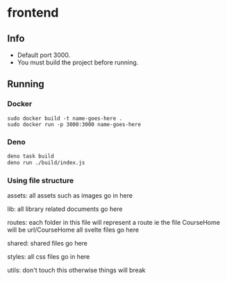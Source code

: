 # frontend

## Info
- Default port 3000.
- You must build the project before running.
## Running
### Docker
```
sudo docker build -t name-goes-here .
sudo docker run -p 3000:3000 name-goes-here
```
### Deno
```sh
deno task build
deno run ./build/index.js
```

### Using file structure
assets: all assets such as images go in here

lib: all library related documents go here

routes: each folder in this file will represent a route ie the file CourseHome will be url/CourseHome
all svelte files go here

shared: shared files go here

styles: all css files go in here

utils: don't touch this otherwise things will break